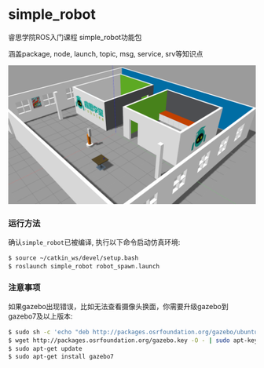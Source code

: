 # simple_robot

睿思学院ROS入门课程  simple_robot功能包

涵盖package, node, launch, topic, msg, service, srv等知识点

![demo_pic](./worlds/ROS-Academy.png "ROS Academy World")

### 运行方法

确认`simple_robot`已被编译, 执行以下命令启动仿真环境:
```sh
$ source ~/catkin_ws/devel/setup.bash
$ roslaunch simple_robot robot_spawn.launch
```

### 注意事项
如果gazebo出现错误，比如无法查看摄像头换面，你需要升级gazebo到gazebo7及以上版本:
```sh
$ sudo sh -c 'echo "deb http://packages.osrfoundation.org/gazebo/ubuntu-stable `lsb_release -cs` main" > /etc/apt/sources.list.d/gazebo-stable.list'
$ wget http://packages.osrfoundation.org/gazebo.key -O - | sudo apt-key add -
$ sudo apt-get update
$ sudo apt-get install gazebo7
```
